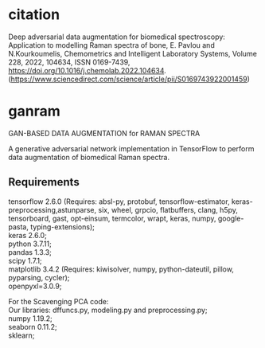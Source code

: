 # citation

Deep adversarial data augmentation for biomedical spectroscopy: Application to modelling Raman spectra of bone, E. Pavlou and N.Kourkoumelis,
Chemometrics and Intelligent Laboratory Systems,
Volume 228,
2022,
104634,
ISSN 0169-7439,
https://doi.org/10.1016/j.chemolab.2022.104634.
(https://www.sciencedirect.com/science/article/pii/S0169743922001459)


# ganram
GAN-BASED DATA AUGMENTATION for RAMAN SPECTRA 

A generative adversarial network implementation in TensorFlow to perform data augmentation of biomedical Raman spectra.

## Requirements
tensorflow 2.6.0 (Requires: absl-py, protobuf, tensorflow-estimator, keras-preprocessing,astunparse, six, wheel, grpcio, flatbuffers, clang, h5py, tensorboard, gast, opt-einsum, termcolor, wrapt, keras, numpy, google-pasta, typing-extensions);  
keras 2.6.0;  
python 3.7.11;  
pandas 1.3.3;  
scipy 1.7.1;  
matplotlib 3.4.2 (Requires: kiwisolver, numpy, python-dateutil, pillow, pyparsing, cycler);  
openpyxl=3.0.9;  

For the Scavenging PCA code:  
Our libraries: dffuncs.py, modeling.py and preprocessing.py;  
numpy 1.19.2;  
seaborn 0.11.2;  
sklearn;


